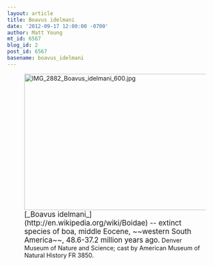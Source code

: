 ```yaml
---
layout: article
title: Boavus idelmani
date: '2012-09-17 12:00:00 -0700'
author: Matt Young
mt_id: 6567
blog_id: 2
post_id: 6567
basename: boavus_idelmani
---
```

<figure>
<img src="{{ site.baseurl }}/uploads/2012/IMG_2882_Boavus_idelmani_600.jpg" alt="IMG_2882_Boavus_idelmani_600.jpg" width="600" height="319" />
<figcaption markdown="span"> 
<big>[_Boavus idelmani_](http://en.wikipedia.org/wiki/Boidae) -- extinct species of boa, middle Eocene, ~~western South America~~, 48.6-37.2 million years ago.</big> Denver Museum of Nature and Science; cast by American Museum of Natural History FR 3850.

</figcaption>
</figure>
